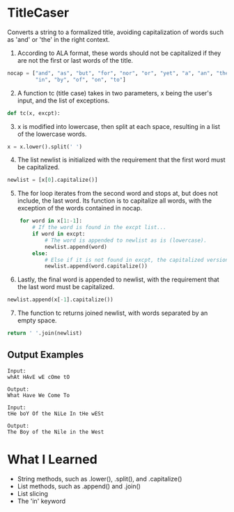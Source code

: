 # TitleCaser
Converts a string to a formalized title, avoiding capitalization of words such as 'and' or 'the' in the right context.

1. According to ALA format, these words should not be capitalized if they are not the first or last words of the title.
```python
nocap = ["and", "as", "but", "for", "nor", "or", "yet", "a", "an", "the", "at",
         "in", "by", "of", "on", "to"]
```

2. A function tc (title case) takes in two parameters, x being the user's input, and the list of exceptions.
```python
def tc(x, excpt):
```

3. x is modified into lowercase, then split at each space, resulting in a list of the lowercase words.
```python
x = x.lower().split(' ')
```

4. The list newlist is initialized with the requirement that the first word must be capitalized.
```python
newlist = [x[0].capitalize()]
```

5. The for loop iterates from the second word and stops at, but does not include, the last word. Its function is to capitalize all
words, with the exception of the words contained in nocap.
```python
    for word in x[1:-1]:
        # If the word is found in the excpt list...
        if word in excpt:
            # The word is appended to newlist as is (lowercase).
            newlist.append(word)
        else:
            # Else if it is not found in excpt, the capitalized version is appended to newlist.
            newlist.append(word.capitalize())
```

6. Lastly, the final word is appended to newlist, with the requirement that the last word must be capitalized.
```python
newlist.append(x[-1].capitalize())
```

7. The function tc returns joined newlist, with words separated by an empty space.
```python
return ' '.join(newlist)
```

## Output Examples
```
Input:
whAt HAvE wE cOme tO

Output:
What Have We Come To
```
```
Input:
tHe boY Of the NiLe In tHe wESt

Output:
The Boy of the Nile in the West
```

# What I Learned
- String methods, such as .lower(), .split(), and .capitalize()
- List methods, such as .append() and .join()
- List slicing
- The 'in' keyword
